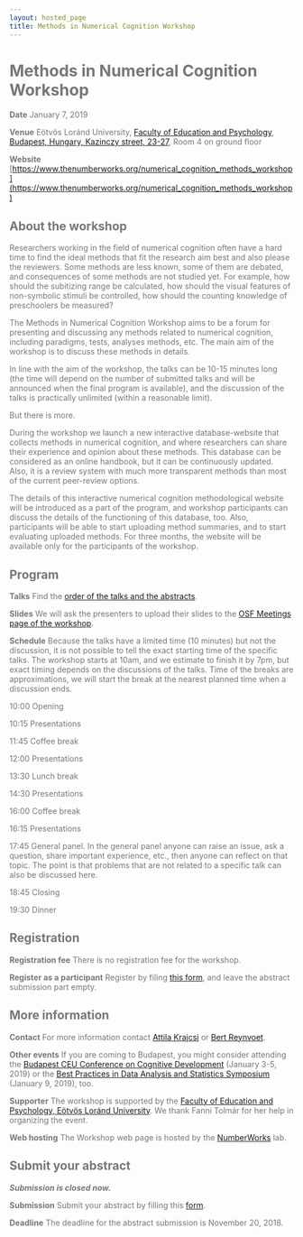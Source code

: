 ```yaml
---
layout: hosted_page
title: Methods in Numerical Cognition Workshop
---
```


<style>
body {color: #777;}
</style>

# Methods in Numerical Cognition Workshop

__Date__ January 7, 2019

__Venue__ Eötvös Loránd University, [Faculty of Education and Psychology](https://www.ppk.elte.hu/en), [Budapest, Hungary, Kazinczy street, 23-27](https://www.google.hu/maps/place/E%C3%B6tv%C3%B6s+Lor%C3%A1nd+University+Faculty+of+Education+and+Psychology/@47.4974725,19.0570867,15.36z/data=!4m5!3m4!1s0x0:0x1e0c4e20afde6337!8m2!3d47.4982569!4d19.0626694), Room 4 on ground floor

__Website__ [https://www.thenumberworks.org/numerical_cognition_methods_workshop](https://www.thenumberworks.org/numerical_cognition_methods_workshop)

## About the workshop

Researchers working in the field of numerical cognition often have a hard time to find the ideal methods that fit the research aim best and also please the reviewers. Some methods are less known, some of them are debated, and consequences of some methods are not studied yet. For example, how should the subitizing range be calculated, how should the visual features of non-symbolic stimuli be controlled, how should the counting knowledge of preschoolers be measured?

The Methods in Numerical Cognition Workshop aims to be a forum for presenting and discussing any methods related to numerical cognition, including paradigms, tests, analyses methods, etc. The main aim of the workshop is to discuss these methods in details.

In line with the aim of the workshop, the talks can be 10-15 minutes long (the time will depend on the number of submitted talks and will be announced when the final program is available), and the discussion of the talks is practically unlimited (within a reasonable limit).

But there is more.

During the workshop we launch a new interactive database-website that collects methods in numerical cognition, and where researchers can share their experience and opinion about these methods. This database can be considered as an online handbook, but it can be continuously updated. Also, it is a review system with much more transparent methods than most of the current peer-review options.

The details of this interactive numerical cognition methodological website will be introduced as a part of the program, and workshop participants can discuss the details of the functioning of this database, too. Also, participants will be able to start uploading method summaries, and to start evaluating uploaded methods. For three months, the website will be available only for the participants of the workshop.

## Program

__Talks__ Find the [order of the talks and the abstracts](Methods%20in%20Numerical%20Cognition%20Workshop%20-%20Program.pdf).

__Slides__ We will ask the presenters to upload their slides to the [OSF Meetings page of the workshop](https://osf.io/view/MNCW2019/).

__Schedule__ Because the talks have a limited time (10 minutes) but not the discussion, it is not possible to tell the exact starting time of the specific talks. The workshop starts at 10am, and we estimate to finish it by 7pm, but exact timing depends on the discussions of the talks. Time of the breaks are approximations, we will start the break at the nearest planned time when a discussion ends.

10:00 Opening

10:15 Presentations

11:45 Coffee break

12:00 Presentations

13:30 Lunch break

14:30 Presentations

16:00 Coffee break

16:15 Presentations

17:45 General panel. In the general panel anyone can raise an issue, ask a question, share important experience, etc., then anyone can reflect on that topic. The point is that problems that are not related to a specific talk can also be discussed here.

18:45 Closing

19:30 Dinner

## Registration

__Registration fee__ There is no registration fee for the workshop.

__Register as a participant__ Register by filing [this form](https://goo.gl/forms/iSsmlsIYAokIVl8o2), and leave the abstract submission part empty.

## More information

__Contact__ For more information contact [Attila Krajcsi](mailto:krajcsi.attila@ppk.elte.hu) or [Bert Reynvoet](mailto:bert.reynvoet@kuleuven.be).

__Other events__ If you are coming to Budapest, you might consider attending the [Budapest CEU Conference on Cognitive Development](http://bcccd.org/) (January 3-5, 2019) or the [Best Practices in Data Analysis and Statistics Symposium](https://www.cogstat.org/best_practices_symposium/) (January 9, 2019), too.

__Supporter__ The workshop is supported by the [Faculty of Education and Psychology, Eötvös Loránd University](https://www.ppk.elte.hu/en). We thank Fanni Tolmár for her help in organizing the event.

__Web hosting__ The Workshop web page is hosted by the [NumberWorks](https://www.thenumberworks.org/) lab.

## Submit your abstract

*__Submission is closed now.__*

__Submission__ Submit your abstract by filling this [form](https://goo.gl/forms/iSsmlsIYAokIVl8o2).

__Deadline__ The deadline for the abstract submission is November 20, 2018.

<div class='four spacing'></div>
